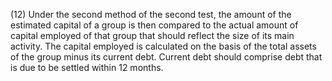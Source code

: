 (12) Under the second method of the second test, the amount of the estimated capital of a group is then compared to the actual amount of capital employed of that group that should reflect the size of its main activity. The capital employed is calculated on the basis of the total assets of the group minus its current debt. Current debt should comprise debt that is due to be settled within 12 months.
